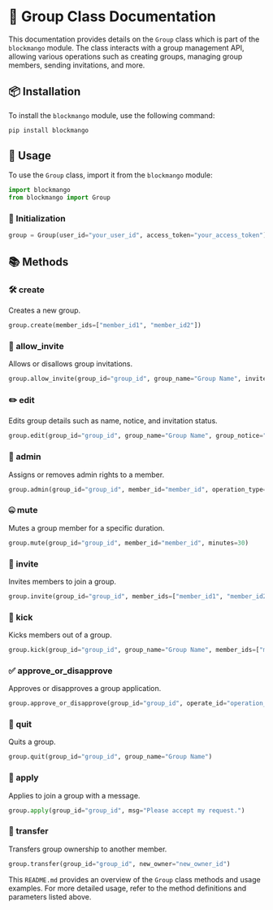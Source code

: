 # 📧 Group Class Documentation

This documentation provides details on the `Group` class which is part of the `blockmango` module. The class interacts with a group management API, allowing various operations such as creating groups, managing group members, sending invitations, and more.

## 📦 Installation

To install the `blockmango` module, use the following command:

```sh
pip install blockmango
```

## 🚀 Usage

To use the `Group` class, import it from the `blockmango` module:

```python
import blockmango
from blockmango import Group
```

### 🔑 Initialization

```python
group = Group(user_id="your_user_id", access_token="your_access_token")
```

## 📚 Methods

### 🛠️ create
Creates a new group.

```python
group.create(member_ids=["member_id1", "member_id2"])
```

### 🚪 allow_invite
Allows or disallows group invitations.

```python
group.allow_invite(group_id="group_id", group_name="Group Name", invite_status=True)
```

### ✏️ edit
Edits group details such as name, notice, and invitation status.

```python
group.edit(group_id="group_id", group_name="Group Name", group_notice="Group Notice", invite_status=True, notice_pics=["pic1.jpg", "pic2.jpg"])
```

### 👮 admin
Assigns or removes admin rights to a member.

```python
group.admin(group_id="group_id", member_id="member_id", operation_type="add")
```

### 🤐 mute
Mutes a group member for a specific duration.

```python
group.mute(group_id="group_id", member_id="member_id", minutes=30)
```

### 💌 invite
Invites members to join a group.

```python
group.invite(group_id="group_id", member_ids=["member_id1", "member_id2"])
```

### 🚪 kick
Kicks members out of a group.

```python
group.kick(group_id="group_id", group_name="Group Name", member_ids=["member_id1", "member_id2"])
```

### ✅ approve_or_disapprove
Approves or disapproves a group application.

```python
group.approve_or_disapprove(group_id="group_id", operate_id="operation_id", j_type="approve")
```

### 🚶 quit
Quits a group.

```python
group.quit(group_id="group_id", group_name="Group Name")
```

### 📝 apply
Applies to join a group with a message.

```python
group.apply(group_id="group_id", msg="Please accept my request.")
```

### 🔄 transfer
Transfers group ownership to another member.

```python
group.transfer(group_id="group_id", new_owner="new_owner_id")
```

This `README.md` provides an overview of the `Group` class methods and usage examples. For more detailed usage, refer to the method definitions and parameters listed above.
